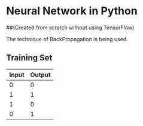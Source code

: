 # Neural Network in Python
##(Created from scratch without using TensorFlow)

The technique of BackPropagation is being used.

## Training Set

|         Input                 |  Output |
| ----------------------------- | ------- |
|    0    |     0    |     1    |    0    |
|    1    |     1    |     1    |    1    |
|    1    |     0    |     1    |    1    |
|    0    |     1    |     1    |    0    |
